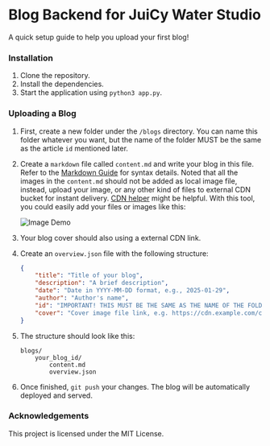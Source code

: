 # Blog Backend for JuiCy Water Studio

A quick setup guide to help you upload your first blog!

### Installation

1. Clone the repository.
2. Install the dependencies.
3. Start the application using `python3 app.py`.

### Uploading a Blog

1. First, create a new folder under the `/blogs` directory. You can name this folder whatever you want, but the name of the folder MUST be the same as the article `id` mentioned later.

2. Create a `markdown` file called `content.md` and write your blog in this file. Refer to the [Markdown Guide](https://www.markdownguide.org) for syntax details. Noted that all the images in the `content.md` should not be added as local image file, instead, upload your image, or any other kind of files to external CDN bucket for instant delivery. [CDN helper](https://cdnhelp.haozheli.com) might be helpful. With this tool, you could easily add your files or images like this:

   ![Image Demo](https://cdn.haozheli.com/website_demo.gif)

3. Your blog cover should also using a external CDN link.

4. Create an `overview.json` file with the following structure:
   ````json
   {
       "title": "Title of your blog",
       "description": "A brief description",
       "date": "Date in YYYY-MM-DD format, e.g., 2025-01-29",
       "author": "Author's name",
       "id": "IMPORTANT! THIS MUST BE THE SAME AS THE NAME OF THE FOLDER MENTIONED EARLIER",
       "cover": "Cover image file link, e.g. https://cdn.example.com/cover.webp"
   }
   ````

5. The structure should look like this:
   ```
   blogs/
       your_blog_id/
           content.md
           overview.json
   ```

6. Once finished, `git push` your changes. The blog will be automatically deployed and served.


### Acknowledgements

This project is licensed under the MIT License.
